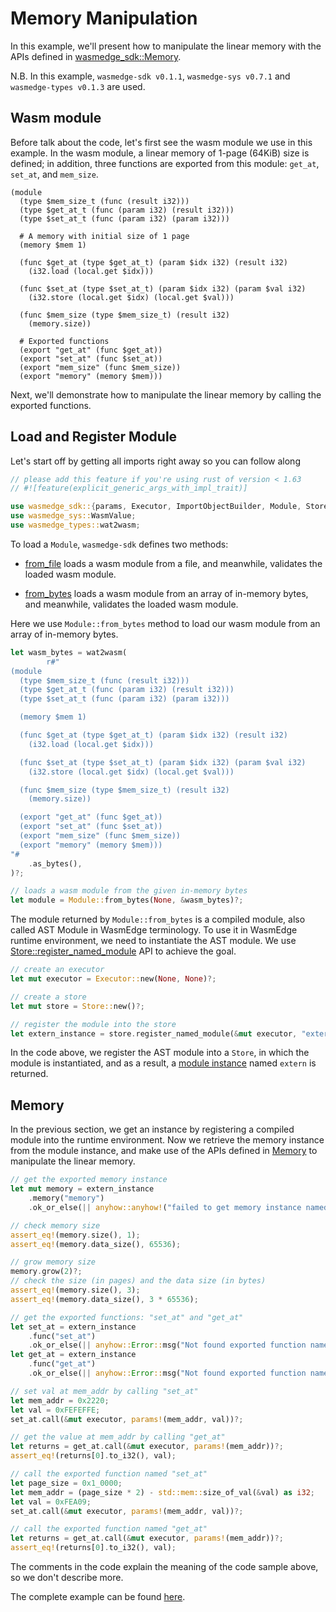 # Memory Manipulation

In this example, we'll present how to manipulate the linear memory with the APIs defined in [wasmedge_sdk::Memory](https://wasmedge.github.io/WasmEdge/wasmedge_sdk/struct.Memory.html).

N.B. In this example, `wasmedge-sdk v0.1.1`, `wasmedge-sys v0.7.1` and `wasmedge-types v0.1.3` are used.

## Wasm module

Before talk about the code, let's first see the wasm module we use in this example. In the wasm module, a linear memory of 1-page (64KiB) size is defined; in addition, three functions are exported from this module: `get_at`, `set_at`, and `mem_size`.

```wasm
(module
  (type $mem_size_t (func (result i32)))
  (type $get_at_t (func (param i32) (result i32)))
  (type $set_at_t (func (param i32) (param i32)))

  # A memory with initial size of 1 page
  (memory $mem 1)

  (func $get_at (type $get_at_t) (param $idx i32) (result i32)
    (i32.load (local.get $idx)))

  (func $set_at (type $set_at_t) (param $idx i32) (param $val i32)
    (i32.store (local.get $idx) (local.get $val)))

  (func $mem_size (type $mem_size_t) (result i32)
    (memory.size))
  
  # Exported functions
  (export "get_at" (func $get_at))
  (export "set_at" (func $set_at))
  (export "mem_size" (func $mem_size))
  (export "memory" (memory $mem)))
```

Next, we'll demonstrate how to manipulate the linear memory by calling the exported functions.

## Load and Register Module

Let's start off by getting all imports right away so you can follow along

```rust
// please add this feature if you're using rust of version < 1.63
// #![feature(explicit_generic_args_with_impl_trait)]

use wasmedge_sdk::{params, Executor, ImportObjectBuilder, Module, Store};
use wasmedge_sys::WasmValue;
use wasmedge_types::wat2wasm;
```

To load a `Module`, `wasmedge-sdk` defines two methods:

- [from_file](https://wasmedge.github.io/WasmEdge/wasmedge_sdk/struct.Module.html#method.from_file) loads a wasm module from a file, and meanwhile, validates the loaded wasm module.

- [from_bytes](https://wasmedge.github.io/WasmEdge/wasmedge_sdk/struct.Module.html#method.from_bytes) loads a wasm module from an array of in-memory bytes, and meanwhile, validates the loaded wasm module.

Here we use `Module::from_bytes` method to load our wasm module from an array of in-memory bytes.

```rust
let wasm_bytes = wat2wasm(
        r#"
(module
  (type $mem_size_t (func (result i32)))
  (type $get_at_t (func (param i32) (result i32)))
  (type $set_at_t (func (param i32) (param i32)))

  (memory $mem 1)

  (func $get_at (type $get_at_t) (param $idx i32) (result i32)
    (i32.load (local.get $idx)))

  (func $set_at (type $set_at_t) (param $idx i32) (param $val i32)
    (i32.store (local.get $idx) (local.get $val)))

  (func $mem_size (type $mem_size_t) (result i32)
    (memory.size))

  (export "get_at" (func $get_at))
  (export "set_at" (func $set_at))
  (export "mem_size" (func $mem_size))
  (export "memory" (memory $mem)))
"#
    .as_bytes(),
)?;

// loads a wasm module from the given in-memory bytes
let module = Module::from_bytes(None, &wasm_bytes)?;
```

The module returned by `Module::from_bytes` is a compiled module, also called AST Module in WasmEdge terminology. To use it in WasmEdge runtime environment, we need to instantiate the AST module. We use [Store::register_named_module](https://wasmedge.github.io/WasmEdge/wasmedge_sdk/struct.Store.html#method.register_named_module) API to achieve the goal.

```rust
// create an executor
let mut executor = Executor::new(None, None)?;

// create a store
let mut store = Store::new()?;

// register the module into the store
let extern_instance = store.register_named_module(&mut executor, "extern", &module)?;
```

In the code above, we register the AST module into a `Store`, in which the module is instantiated, and as a result, a [module instance](https://wasmedge.github.io/WasmEdge/wasmedge_sdk/struct.Instance.html) named `extern` is returned.

## Memory

In the previous section, we get an instance by registering a compiled module into the runtime environment. Now we retrieve the memory instance from the module instance, and make use of the APIs defined in [Memory](https://wasmedge.github.io/WasmEdge/wasmedge_sdk/struct.Memory.html) to manipulate the linear memory.

```rust
// get the exported memory instance
let mut memory = extern_instance
    .memory("memory")
    .ok_or_else(|| anyhow::anyhow!("failed to get memory instance named 'memory'"))?;

// check memory size
assert_eq!(memory.size(), 1);
assert_eq!(memory.data_size(), 65536);

// grow memory size
memory.grow(2)?;
// check the size (in pages) and the data size (in bytes)
assert_eq!(memory.size(), 3);
assert_eq!(memory.data_size(), 3 * 65536);

// get the exported functions: "set_at" and "get_at"
let set_at = extern_instance
    .func("set_at")
    .ok_or_else(|| anyhow::Error::msg("Not found exported function named 'set_at'."))?;
let get_at = extern_instance
    .func("get_at")
    .ok_or_else(|| anyhow::Error::msg("Not found exported function named 'get_at`."))?;

// set val at mem_addr by calling "set_at"
let mem_addr = 0x2220;
let val = 0xFEFEFFE;
set_at.call(&mut executor, params!(mem_addr, val))?;

// get the value at mem_addr by calling "get_at"
let returns = get_at.call(&mut executor, params!(mem_addr))?;
assert_eq!(returns[0].to_i32(), val);

// call the exported function named "set_at"
let page_size = 0x1_0000;
let mem_addr = (page_size * 2) - std::mem::size_of_val(&val) as i32;
let val = 0xFEA09;
set_at.call(&mut executor, params!(mem_addr, val))?;

// call the exported function named "get_at"
let returns = get_at.call(&mut executor, params!(mem_addr))?;
assert_eq!(returns[0].to_i32(), val);
```

The comments in the code explain the meaning of the code sample above, so we don't describe more.

The complete example can be found [here](https://github.com/WasmEdge/WasmEdge/blob/master/bindings/rust/wasmedge-sdk/examples/memory.rs).
